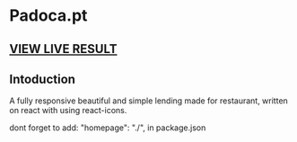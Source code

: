 # Padoca.pt

## <a href="https://captainjroy.github.io/padoca.pt/">VIEW LIVE RESULT</a>


## Intoduction
A fully responsive beautiful and simple lending made for restaurant, written on react with using react-icons.


dont forget to add:    "homepage": "./", in package.json